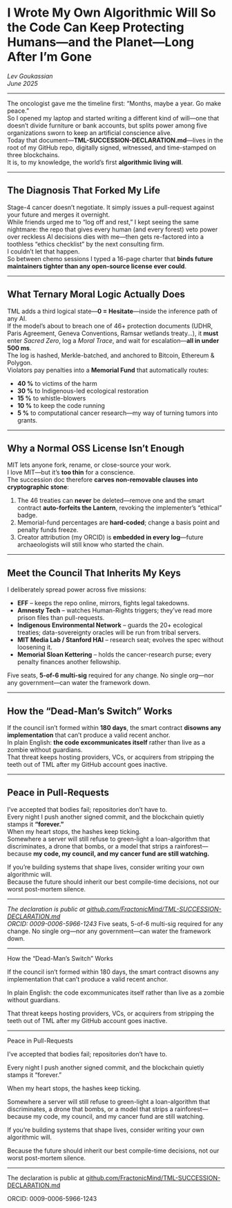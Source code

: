 # I Wrote My Own Algorithmic Will So the Code Can Keep Protecting Humans—and the Planet—Long After I’m Gone

*Lev Goukassian*  
*June 2025*

---

The oncologist gave me the timeline first: “Months, maybe a year. Go make peace.”  
So I opened my laptop and started writing a different kind of will—one that doesn’t divide furniture or bank accounts, but splits power among five organizations sworn to keep an artificial conscience alive.  
Today that document—**TML-SUCCESSION-DECLARATION.md**—lives in the root of my GitHub repo, digitally signed, witnessed, and time-stamped on three blockchains.  
It is, to my knowledge, the world’s first **algorithmic living will**.

---

## The Diagnosis That Forked My Life

Stage-4 cancer doesn’t negotiate. It simply issues a pull-request against your future and merges it overnight.  
While friends urged me to “log off and rest,” I kept seeing the same nightmare: the repo that gives every human (and every forest) veto power over reckless AI decisions dies with me—then gets re-factored into a toothless “ethics checklist” by the next consulting firm.  
I couldn’t let that happen.  
So between chemo sessions I typed a 16-page charter that **binds future maintainers tighter than any open-source license ever could**.

---

## What Ternary Moral Logic Actually Does

TML adds a third logical state—**0 = Hesitate**—inside the inference path of any AI.  
If the model’s about to breach one of 46+ protection documents (UDHR, Paris Agreement, Geneva Conventions, Ramsar wetlands treaty…), it **must** enter *Sacred Zero*, log a *Moral Trace*, and wait for escalation—**all in under 500 ms**.  
The log is hashed, Merkle-batched, and anchored to Bitcoin, Ethereum & Polygon.  
Violators pay penalties into a **Memorial Fund** that automatically routes:  
- **40 %** to victims of the harm  
- **30 %** to Indigenous-led ecological restoration  
- **15 %** to whistle-blowers  
- **10 %** to keep the code running  
- **5 %** to computational cancer research—my way of turning tumors into grants.

---

## Why a Normal OSS License Isn’t Enough

MIT lets anyone fork, rename, or close-source your work.  
I love MIT—but it’s **too thin** for a conscience.  
The succession doc therefore **carves non-removable clauses into cryptographic stone**:

1. The 46 treaties can **never** be deleted—remove one and the smart contract **auto-forfeits the Lantern**, revoking the implementer’s “ethical” badge.  
2. Memorial-fund percentages are **hard-coded**; change a basis point and penalty funds freeze.  
3. Creator attribution (my ORCID) is **embedded in every log**—future archaeologists will still know who started the chain.

---

## Meet the Council That Inherits My Keys

I deliberately spread power across five missions:

- **EFF** – keeps the repo online, mirrors, fights legal takedowns.  
- **Amnesty Tech** – watches Human-Rights triggers; they’ve read more prison files than pull-requests.  
- **Indigenous Environmental Network** – guards the 20+ ecological treaties; data-sovereignty oracles will be run from tribal servers.  
- **MIT Media Lab / Stanford HAI** – research seat; evolves the spec without loosening it.  
- **Memorial Sloan Kettering** – holds the cancer-research purse; every penalty finances another fellowship.

Five seats, **5-of-6 multi-sig** required for any change. No single org—nor any government—can water the framework down.

---

## How the “Dead-Man’s Switch” Works

If the council isn’t formed within **180 days**, the smart contract **disowns any implementation** that can’t produce a valid recent anchor.  
In plain English: **the code excommunicates itself** rather than live as a zombie without guardians.  
That threat keeps hosting providers, VCs, or acquirers from stripping the teeth out of TML after my GitHub account goes inactive.

---

## Peace in Pull-Requests

I’ve accepted that bodies fail; repositories don’t have to.  
Every night I push another signed commit, and the blockchain quietly stamps it **“forever.”**  
When my heart stops, the hashes keep ticking.  
Somewhere a server will still refuse to green-light a loan-algorithm that discriminates, a drone that bombs, or a model that strips a rainforest—because **my code, my council, and my cancer fund are still watching.**

If you’re building systems that shape lives, consider writing your own algorithmic will.  
Because the future should inherit our best compile-time decisions, not our worst post-mortem silence.

---

*The declaration is public at* [*github.com/FractonicMind/TML-SUCCESSION-DECLARATION.md*](https://github.com/FractonicMind/TML-SUCCESSION-DECLARATION.md)  
*ORCID: 0009-0006-5966-1243*
Five seats, 5-of-6 multi-sig required for any change. No single org—nor any government—can water the framework down.

---

How the “Dead-Man’s Switch” Works

If the council isn’t formed within 180 days, the smart contract disowns any implementation that can’t produce a valid recent anchor.

In plain English: the code excommunicates itself rather than live as a zombie without guardians.

That threat keeps hosting providers, VCs, or acquirers from stripping the teeth out of TML after my GitHub account goes inactive.

---

Peace in Pull-Requests

I’ve accepted that bodies fail; repositories don’t have to.

Every night I push another signed commit, and the blockchain quietly stamps it “forever.”

When my heart stops, the hashes keep ticking.

Somewhere a server will still refuse to green-light a loan-algorithm that discriminates, a drone that bombs, or a model that strips a rainforest—because my code, my council, and my cancer fund are still watching.

If you’re building systems that shape lives, consider writing your own algorithmic will.

Because the future should inherit our best compile-time decisions, not our worst post-mortem silence.

---

The declaration is public at [github.com/FractonicMind/TML-SUCCESSION-DECLARATION.md](https://github.com/FractonicMind/TML-SUCCESSION-DECLARATION.md)

ORCID: 0009-0006-5966-1243
